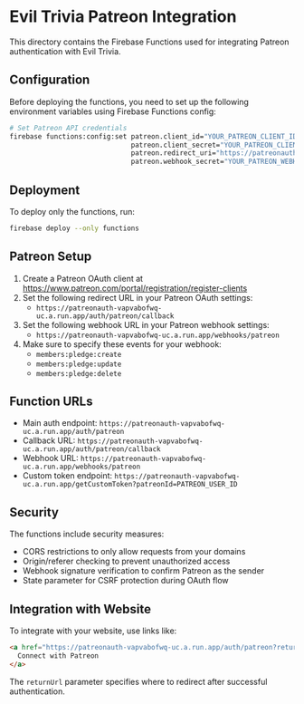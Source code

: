 # Evil Trivia Patreon Integration

This directory contains the Firebase Functions used for integrating Patreon authentication with Evil Trivia.

## Configuration

Before deploying the functions, you need to set up the following environment variables using Firebase Functions config:

```bash
# Set Patreon API credentials
firebase functions:config:set patreon.client_id="YOUR_PATREON_CLIENT_ID" \
                              patreon.client_secret="YOUR_PATREON_CLIENT_SECRET" \
                              patreon.redirect_uri="https://patreonauth-vapvabofwq-uc.a.run.app/auth/patreon/callback" \
                              patreon.webhook_secret="YOUR_PATREON_WEBHOOK_SECRET"
```

## Deployment

To deploy only the functions, run:

```bash
firebase deploy --only functions
```

## Patreon Setup

1. Create a Patreon OAuth client at https://www.patreon.com/portal/registration/register-clients
2. Set the following redirect URL in your Patreon OAuth settings:
   - `https://patreonauth-vapvabofwq-uc.a.run.app/auth/patreon/callback`
3. Set the following webhook URL in your Patreon webhook settings:
   - `https://patreonauth-vapvabofwq-uc.a.run.app/webhooks/patreon`
4. Make sure to specify these events for your webhook:
   - `members:pledge:create`
   - `members:pledge:update`
   - `members:pledge:delete`

## Function URLs

- Main auth endpoint: `https://patreonauth-vapvabofwq-uc.a.run.app/auth/patreon`
- Callback URL: `https://patreonauth-vapvabofwq-uc.a.run.app/auth/patreon/callback`
- Webhook URL: `https://patreonauth-vapvabofwq-uc.a.run.app/webhooks/patreon`
- Custom token endpoint: `https://patreonauth-vapvabofwq-uc.a.run.app/getCustomToken?patreonId=PATREON_USER_ID`

## Security

The functions include security measures:
- CORS restrictions to only allow requests from your domains
- Origin/referer checking to prevent unauthorized access
- Webhook signature verification to confirm Patreon as the sender
- State parameter for CSRF protection during OAuth flow

## Integration with Website

To integrate with your website, use links like:

```html
<a href="https://patreonauth-vapvabofwq-uc.a.run.app/auth/patreon?returnUrl=/account.html">
  Connect with Patreon
</a>
```

The `returnUrl` parameter specifies where to redirect after successful authentication. 